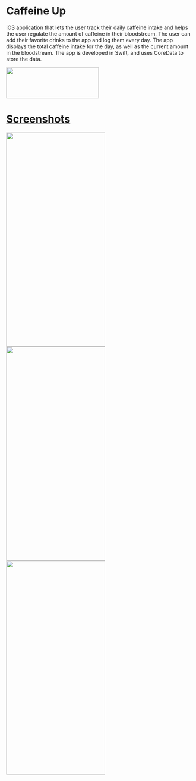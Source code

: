 # Caffeine Up

iOS application that lets the user track their daily caffeine intake and helps the user regulate the amount of caffeine in their bloodstream. The user
can add their favorite drinks to the app and log them every day. The app displays the total caffeine intake for the day, as well as the current amount
in the bloodstream. The app is developed in Swift, and uses CoreData to store the data. 

<a href="https://apps.apple.com/us/app/caffeine-up/id1665493398"><img src="https://user-images.githubusercontent.com/90746623/210176495-c7f8d647-84b7-460c-9d2b-e4efc1bb0fd3.png" width="249" height="83"/>

# Screenshots

<img src="https://user-images.githubusercontent.com/90746623/220435267-e1c686b8-94d8-44cf-aa2d-6164a23272c4.jpg" width="266" height="576"/><img src="https://user-images.githubusercontent.com/90746623/220435259-5b5872c3-f0c5-4389-8d98-16d5e503c6d4.jpg" width="266" height="576"/><img src="https://user-images.githubusercontent.com/90746623/220435265-aeed02cf-9792-4f06-907b-ee452c4e5c01.jpg" width="266" height="576"/>
